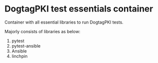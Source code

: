 # DogtagPKI test essentials container
Container with all essential libraries to run DogtagPKI tests.

Majorly consists of libraries as below:
1. pytest
2. pytest-ansible
3. Ansible
4. linchpin
